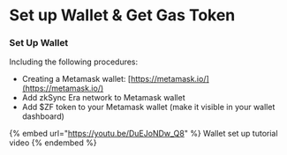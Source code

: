 # Set up Wallet & Get Gas Token

### Set Up Wallet

Including the following procedures:

* Creating a Metamask wallet: [https://metamask.io/](https://metamask.io/)
* Add zkSync Era network to Metamask wallet
* Add $ZF token to your Metamask wallet (make it visible in your wallet dashboard)

{% embed url="https://youtu.be/DuEJoNDw_Q8" %}
Wallet set up tutorial video
{% endembed %}
